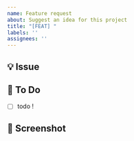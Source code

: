 ```yaml
---
name: Feature request
about: Suggest an idea for this project
title: "[FEAT] "
labels: ''
assignees: ''
---
```


## 💡 Issue
<!-- 이슈에 대한 내용을 설명해주세요. -->

## 📝  To Do 
- [ ] todo !
<!-- 해야 할 일들을 적어주세요. -->

## 📸 Screenshot
<!-- 관련된 Figma Screenshot을 추가해주세요. -->
